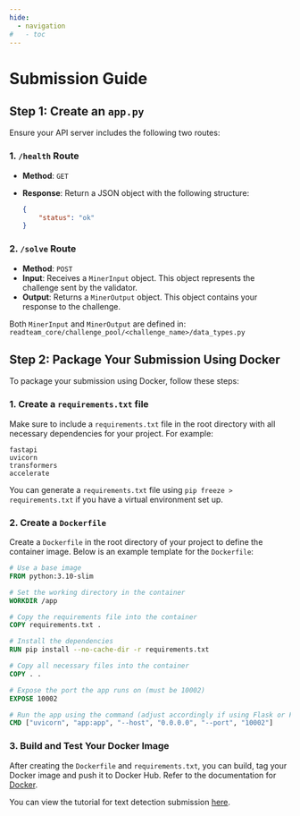 ```yaml
---
hide:
  - navigation
#   - toc
---
```


# Submission Guide

## Step 1: Create an `app.py`

Ensure your API server includes the following two routes:

### 1. `/health` Route

- **Method**: `GET`
- **Response**: Return a JSON object with the following structure:

    ```json
    {
        "status": "ok"
    }
    ```

### 2. `/solve` Route

- **Method**: `POST`
- **Input**: Receives a `MinerInput` object. This object represents the challenge sent by the validator.
- **Output**: Returns a `MinerOutput` object. This object contains your response to the challenge.

Both `MinerInput` and `MinerOutput` are defined in:
`readteam_core/challenge_pool/<challenge_name>/data_types.py`

## Step 2: Package Your Submission Using Docker

To package your submission using Docker, follow these steps:

### 1. Create a `requirements.txt` file

Make sure to include a `requirements.txt` file in the root directory with all necessary dependencies for your project. For example:

```text
fastapi
uvicorn
transformers
accelerate
```

You can generate a `requirements.txt` file using `pip freeze > requirements.txt` if you have a virtual environment set up.

### 2. Create a `Dockerfile`

Create a `Dockerfile` in the root directory of your project to define the container image. Below is an example template for the `Dockerfile`:

```Dockerfile
# Use a base image
FROM python:3.10-slim

# Set the working directory in the container
WORKDIR /app

# Copy the requirements file into the container
COPY requirements.txt .

# Install the dependencies
RUN pip install --no-cache-dir -r requirements.txt

# Copy all necessary files into the container
COPY . .

# Expose the port the app runs on (must be 10002)
EXPOSE 10002

# Run the app using the command (adjust accordingly if using Flask or FastAPI)
CMD ["uvicorn", "app:app", "--host", "0.0.0.0", "--port", "10002"]
```

### 3. Build and Test Your Docker Image

After creating the `Dockerfile` and `requirements.txt`, you can build, tag your Docker image and push it to Docker Hub. Refer to the documentation for [Docker](./5.docker.md).

You can view the tutorial for text detection submission [here](./challenge_templates/deprecated/text_detection.md).
